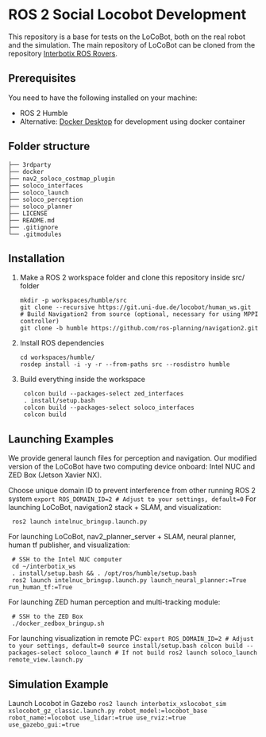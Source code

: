 # ROS 2 Social Locobot Development

This repository is a base for tests on the LoCoBot, both on the real robot and the simulation. The main repository of LoCoBot can be cloned from the repository [Interbotix ROS Rovers](https://github.com/Interbotix/interbotix_ros_rovers/tree/humble). 

## Prerequisites
You need to have the following installed on your machine:
- ROS 2 Humble
- Alternative: [Docker Desktop](https://www.docker.com/products/docker-desktop) for development using docker container


## Folder structure

    ├── 3rdparty
    ├── docker
    ├── nav2_soloco_costmap_plugin
    ├── soloco_interfaces           
    ├── soloco_launch               
    ├── soloco_perception
    ├── soloco_planner
    ├── LICENSE
    ├── README.md
    ├── .gitignore
    └── .gitmodules


## Installation
1. Make a ROS 2 workspace folder and clone this repository inside src/ folder
    ```
    mkdir -p workspaces/humble/src
    git clone --recursive https://git.uni-due.de/locobot/human_ws.git
    # Build Navigation2 from source (optional, necessary for using MPPI controller)
    git clone -b humble https://github.com/ros-planning/navigation2.git
    ```
2. Install ROS dependencies
    ```
    cd workspaces/humble/
    rosdep install -i -y -r --from-paths src --rosdistro humble
    ```
3. Build everything inside the workspace
   ```
    colcon build --packages-select zed_interfaces
    . install/setup.bash
    colcon build --packages-select soloco_interfaces
    colcon build
   ```

## Launching Examples
We provide general launch files for perception and navigation. Our modified version of the LoCoBot have two computing device onboard: Intel NUC and ZED Box (Jetson Xavier NX).

Choose unique domain ID to prevent interference from other running ROS 2 system
    ```
    export ROS_DOMAIN_ID=2 # Adjust to your settings, default=0
    ```
For launching LoCoBot, navigation2 stack + SLAM, and visualization:
   ```
    ros2 launch intelnuc_bringup.launch.py
   ```
For launching LoCoBot, nav2_planner_server + SLAM, neural planner, human tf publisher, and visualization:
   ```
    # SSH to the Intel NUC computer
    cd ~/interbotix_ws
    . install/setup.bash && . /opt/ros/humble/setup.bash
    ros2 launch intelnuc_bringup.launch.py launch_neural_planner:=True run_human_tf:=True
   ```
For launching ZED human perception and multi-tracking module:
   ```
    # SSH to the ZED Box 
    ./docker_zedbox_bringup.sh
   ```
For launching visualization in remote PC:
    ```
    export ROS_DOMAIN_ID=2 # Adjust to your settings, default=0
    source install/setup.bash
    colcon build --packages-select soloco_launch # If not build
    ros2 launch soloco_launch remote_view.launch.py
    ```
## Simulation Example
Launch Locobot in Gazebo
    ```
    ros2 launch interbotix_xslocobot_sim xslocobot_gz_classic.launch.py robot_model:=locobot_base robot_name:=locobot use_lidar:=true use_rviz:=true use_gazebo_gui:=true 
    ```